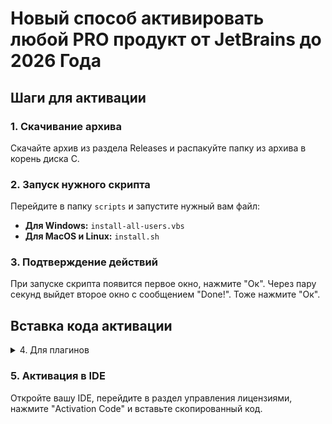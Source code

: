 # Новый способ активировать любой PRO продукт от JetBrains до 2026 Года

## Шаги для активации

### 1. Скачивание архива
Скачайте архив из раздела Releases и распакуйте папку из архива в корень диска C.

### 2. Запуск нужного скрипта
Перейдите в папку `scripts` и запустите нужный вам файл:

- **Для Windows:** `install-all-users.vbs`
- **Для MacOS и Linux:** `install.sh`

### 3. Подтверждение действий
При запуске скрипта появится первое окно, нажмите "Ок". Через пару секунд выйдет второе окно с сообщением "Done!". Тоже нажмите "Ок".

## Вставка кода активации

<details>
  <summary>
    4. Для плагинов
  </summary>
  4.1. Поиск хоста
  Перейдите на сайт <a href="https://3.jetbra.in">с хостами</a> со списком хостов и выберите любой доступный. Рекомендую использовать хост hardbin.

  4.2. Выбор Плагина
  Выберите нужный Плагин, все плагины находятся ниже ПО и нажмите "Copy to clipboard".
</details>

### 5. Активация в IDE
Откройте вашу IDE, перейдите в раздел управления лицензиями, нажмите "Activation Code" и вставьте скопированный код.
